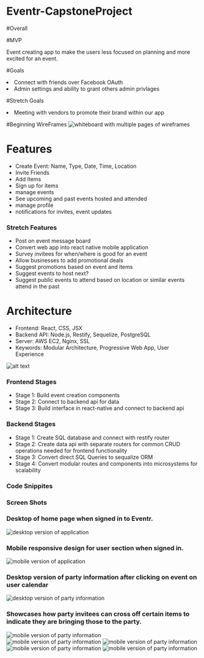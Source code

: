 # Eventr-CapstoneProject



#Overall



#MVP
<p>Event creating app to make the users less focused on planning and more excited for an event.</p>

#Goals
<li>Connect with friends over Facebook OAuth</li>
<li>Admin settings and ability to grant others admin privlages</li>



#Stretch Goals
<li>Meeting with vendors to promote their brand within our app</li>




#Beginning WireFrames
<img src="" alt="whiteboard with multiple pages of wireframes"/>


# Features
* Create Event: Name, Type, Date, Time, Location
* Invite Friends
* Add Items
* Sign up for items
* manage events
* See upcoming and past events hosted and attended
* manage profile
* notifications for invites, event updates

### Stretch Features
* Post on event message board
* Convert web app into react native mobile application
* Survey invitees for when/where is good for an event
* Allow businesses to add promotional deals
* Suggest promotions based on event and items
* Suggest events to host next?
* Suggest public events to attend based on location or similar events attend in the past


# Architecture
* Frontend: React, CSS, JSX
* Backend API: Node.js, Restify, Sequelize, PostgreSQL    
* Server: AWS EC2, Nginx, SSL
* Keywords: Modular Architecture, Progressive Web App, User Experience

![alt text](planning-board.jpg "planning board")

### Frontend Stages
* Stage 1: Build event creation components
* Stage 2: Connect to backend api for data
* Stage 3: Build interface in react-native and connect to backend api


### Backend Stages
* Stage 1: Create SQL database and connect with restify router
* Stage 2: Create data api with separate routers for common CRUD operations needed for frontend functionality
* Stage 3: Convert direct SQL Queries to sequalize ORM
* Stage 4: Convert modular routes and components into microsystems for scalability


### Code Snippites


### Screen Shots
<h3>Desktop of home page when signed in to Eventr.</h3>
<img src="/images/desktopscreenshot.png" height: '500px' alt="desktop version of application"/>

<h3>Mobile responsive design for user section when signed in.</h3>
<img src="/images/mobilescreenshot.png" height: '500px' alt="mobile version of application"/>

<h3>Desktop version of party information after clicking on event on user calendar</h3>
<img src="/images/desktoppartyinfo.png" height: '500px' alt="desktop version of party information"/>

<h3>Showcases how party invitees can cross off certain items to indicate they are bringing those to the party.</h3>
<img src="/images/mobilescreenshot2.png" height: '500px' alt="mobile version of party information"/>

<div>
<img src="/images/eventname.png" width: '300px' alt="mobile version of party information"/>
<img src="/images/eventwhenandwhere.png" width: '300px' alt="mobile version of party information"/>
<img src="/images/eventinvites.png" width: '300px' alt="mobile version of party information"/>
<img src="/images/eventitems.png" width: '300px' alt="mobile version of party information"/>
</div>